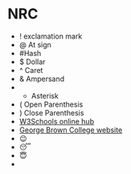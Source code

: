 # NRC
- ! exclamation mark
- @ At sign
- #Hash
- $ Dollar
- ^ Caret
- & Ampersand
- * Asterisk
- ( Open Parenthesis
- ) Close Parenthesis
-  [W3Schools online hub](https://www.w3schools.com/)
-  [George Brown College website](https://www.georgebrown.ca/)
- :wink:
- :sleeping:
- :innocent:
- 
  
